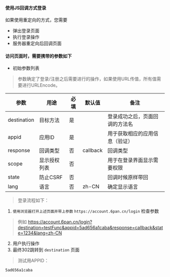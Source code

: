 
#### 使用JS回调方式登录

如果使用重定向的方式，您需要

* 弹出登录页面
* 执行登录操作
* 服务器重定向后回调页面

#### 访问页面时，需要携带的参数如下

* 初始参数列表

> 参数确定了登录/注册之后需要进行的操作，如果使用URL传值，所有值需要进行URLEncode。

| 参数           |     用途       | 必填       |         默认值          |    备注                   |
|---------------|----------------|-----------|------------------|----------------------------|
| destination   |      目标方法      |    是      |                 | 登录成功之后，页面回调的方法名  |
| appid         |      应用ID       |    是     |                  | 用于获取相应的应用信息（验证）  |
| response      |    回调类型      |     否     | callback             | 回调类型                  |
| scope         |    显示授权列表   |      否    |                     | 用于在登录界面显示需要权限       |
| state         |    防止CSRF     |     否      |                    | 回调时候原样带回               |
| lang          |    语言       |     否      |     zh-CN               | 确定显示语言               |

> 登录流程如下：
1. ```使用浏览器打开上述页面并带上参数``` ```https://account.6pan.cn/login``` 检查参数 
> 例如 https://account.6pan.cn/login?destination=testFunc&appid=5ad656a1caba&response=callback&state=1234&lang=zh-CN
2. 用户执行操作
3. 最终302跳转到 ```destination``` 页面

> 测试用APPID：

```5ad656a1caba```

